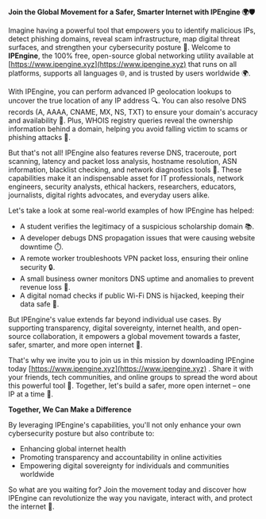 **Join the Global Movement for a Safer, Smarter Internet with IPEngine 🌍🛡️**

Imagine having a powerful tool that empowers you to identify malicious IPs, detect phishing domains, reveal scam infrastructure, map digital threat surfaces, and strengthen your cybersecurity posture 🔐. Welcome to **IPEngine**, the 100% free, open-source global networking utility available at [https://www.ipengine.xyz](https://www.ipengine.xyz) that runs on all platforms, supports all languages 🌐, and is trusted by users worldwide 🌍.

With IPEngine, you can perform advanced IP geolocation lookups to uncover the true location of any IP address 🔍. You can also resolve DNS records (A, AAAA, CNAME, MX, NS, TXT) to ensure your domain's accuracy and availability 📡. Plus, WHOIS registry queries reveal the ownership information behind a domain, helping you avoid falling victim to scams or phishing attacks 💼.

But that's not all! IPEngine also features reverse DNS, traceroute, port scanning, latency and packet loss analysis, hostname resolution, ASN information, blacklist checking, and network diagnostics tools 🔧. These capabilities make it an indispensable asset for IT professionals, network engineers, security analysts, ethical hackers, researchers, educators, journalists, digital rights advocates, and everyday users alike.

Let's take a look at some real-world examples of how IPEngine has helped:

*   A student verifies the legitimacy of a suspicious scholarship domain 📚.
*   A developer debugs DNS propagation issues that were causing website downtime ⏱️.
*   A remote worker troubleshoots VPN packet loss, ensuring their online security 🔒.
*   A small business owner monitors DNS uptime and anomalies to prevent revenue loss 💸.
*   A digital nomad checks if public Wi-Fi DNS is hijacked, keeping their data safe 📡.

But IPEngine's value extends far beyond individual use cases. By supporting transparency, digital sovereignty, internet health, and open-source collaboration, it empowers a global movement towards a faster, safer, smarter, and more open internet 🚀.

That's why we invite you to join us in this mission by downloading IPEngine today [https://www.ipengine.xyz](https://www.ipengine.xyz) . Share it with your friends, tech communities, and online groups to spread the word about this powerful tool 📢. Together, let's build a safer, more open internet – one IP at a time 🔗.

**Together, We Can Make a Difference**

By leveraging IPEngine's capabilities, you'll not only enhance your own cybersecurity posture but also contribute to:

*   Enhancing global internet health
*   Promoting transparency and accountability in online activities
*   Empowering digital sovereignty for individuals and communities worldwide

So what are you waiting for? Join the movement today and discover how IPEngine can revolutionize the way you navigate, interact with, and protect the internet 🚀.